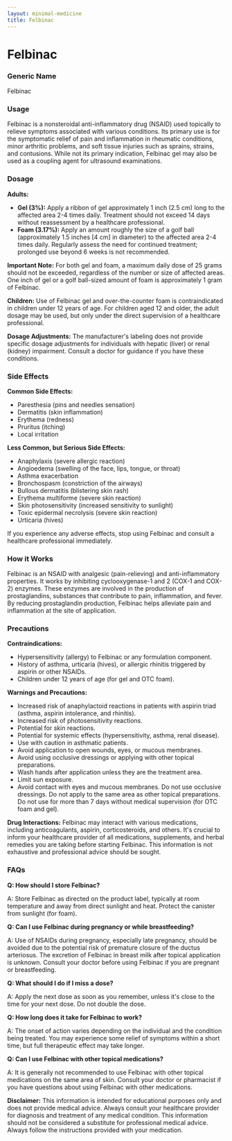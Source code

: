 ```yaml
---
layout: minimal-medicine
title: Felbinac
---
```


# Felbinac
### Generic Name
Felbinac

### Usage
Felbinac is a nonsteroidal anti-inflammatory drug (NSAID) used topically to relieve symptoms associated with various conditions.  Its primary use is for the symptomatic relief of pain and inflammation in rheumatic conditions, minor arthritic problems, and soft tissue injuries such as sprains, strains, and contusions.  While not its primary indication, Felbinac gel may also be used as a coupling agent for ultrasound examinations.


### Dosage
**Adults:**

* **Gel (3%):** Apply a ribbon of gel approximately 1 inch (2.5 cm) long to the affected area 2-4 times daily. Treatment should not exceed 14 days without reassessment by a healthcare professional.
* **Foam (3.17%):** Apply an amount roughly the size of a golf ball (approximately 1.5 inches [4 cm] in diameter) to the affected area 2-4 times daily.  Regularly assess the need for continued treatment; prolonged use beyond 6 weeks is not recommended.

**Important Note:** For both gel and foam, a maximum daily dose of 25 grams should not be exceeded, regardless of the number or size of affected areas. One inch of gel or a golf ball-sized amount of foam is approximately 1 gram of Felbinac.

**Children:** Use of Felbinac gel and over-the-counter foam is contraindicated in children under 12 years of age.  For children aged 12 and older, the adult dosage may be used, but only under the direct supervision of a healthcare professional.

**Dosage Adjustments:**  The manufacturer's labeling does not provide specific dosage adjustments for individuals with hepatic (liver) or renal (kidney) impairment. Consult a doctor for guidance if you have these conditions.


### Side Effects
**Common Side Effects:**

* Paresthesia (pins and needles sensation)
* Dermatitis (skin inflammation)
* Erythema (redness)
* Pruritus (itching)
* Local irritation

**Less Common, but Serious Side Effects:**

* Anaphylaxis (severe allergic reaction)
* Angioedema (swelling of the face, lips, tongue, or throat)
* Asthma exacerbation
* Bronchospasm (constriction of the airways)
* Bullous dermatitis (blistering skin rash)
* Erythema multiforme (severe skin reaction)
* Skin photosensitivity (increased sensitivity to sunlight)
* Toxic epidermal necrolysis (severe skin reaction)
* Urticaria (hives)


If you experience any adverse effects, stop using Felbinac and consult a healthcare professional immediately.


### How it Works
Felbinac is an NSAID with analgesic (pain-relieving) and anti-inflammatory properties. It works by inhibiting cyclooxygenase-1 and 2 (COX-1 and COX-2) enzymes.  These enzymes are involved in the production of prostaglandins, substances that contribute to pain, inflammation, and fever. By reducing prostaglandin production, Felbinac helps alleviate pain and inflammation at the site of application.


### Precautions
**Contraindications:**

* Hypersensitivity (allergy) to Felbinac or any formulation component.
* History of asthma, urticaria (hives), or allergic rhinitis triggered by aspirin or other NSAIDs.
* Children under 12 years of age (for gel and OTC foam).

**Warnings and Precautions:**

* Increased risk of anaphylactoid reactions in patients with aspirin triad (asthma, aspirin intolerance, and rhinitis).
* Increased risk of photosensitivity reactions.
* Potential for skin reactions.
* Potential for systemic effects (hypersensitivity, asthma, renal disease).
* Use with caution in asthmatic patients.
* Avoid application to open wounds, eyes, or mucous membranes.
* Avoid using occlusive dressings or applying with other topical preparations.
* Wash hands after application unless they are the treatment area.
* Limit sun exposure.
*  Avoid contact with eyes and mucous membranes.  Do not use occlusive dressings.  Do not apply to the same area as other topical preparations. Do not use for more than 7 days without medical supervision (for OTC foam and gel).


**Drug Interactions:** Felbinac may interact with various medications, including anticoagulants, aspirin, corticosteroids, and others. It's crucial to inform your healthcare provider of all medications, supplements, and herbal remedies you are taking before starting Felbinac.  This information is not exhaustive and professional advice should be sought.


### FAQs

**Q: How should I store Felbinac?**

A: Store Felbinac as directed on the product label, typically at room temperature and away from direct sunlight and heat. Protect the canister from sunlight (for foam).


**Q: Can I use Felbinac during pregnancy or while breastfeeding?**

A:  Use of NSAIDs during pregnancy, especially late pregnancy, should be avoided due to the potential risk of premature closure of the ductus arteriosus. The excretion of Felbinac in breast milk after topical application is unknown. Consult your doctor before using Felbinac if you are pregnant or breastfeeding.


**Q: What should I do if I miss a dose?**

A: Apply the next dose as soon as you remember, unless it's close to the time for your next dose. Do not double the dose.


**Q: How long does it take for Felbinac to work?**

A: The onset of action varies depending on the individual and the condition being treated.  You may experience some relief of symptoms within a short time, but full therapeutic effect may take longer.

**Q: Can I use Felbinac with other topical medications?**

A:  It is generally not recommended to use Felbinac with other topical medications on the same area of skin. Consult your doctor or pharmacist if you have questions about using Felbinac with other medications.


**Disclaimer:** This information is intended for educational purposes only and does not provide medical advice.  Always consult your healthcare provider for diagnosis and treatment of any medical condition.  This information should not be considered a substitute for professional medical advice.  Always follow the instructions provided with your medication.
